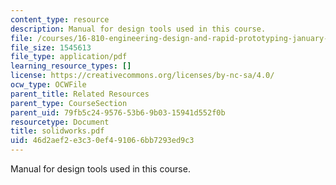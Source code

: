 ```yaml
---
content_type: resource
description: Manual for design tools used in this course.
file: /courses/16-810-engineering-design-and-rapid-prototyping-january-iap-2007/46d2aef2e3c30ef491066bb7293ed9c3_solidworks.pdf
file_size: 1545613
file_type: application/pdf
learning_resource_types: []
license: https://creativecommons.org/licenses/by-nc-sa/4.0/
ocw_type: OCWFile
parent_title: Related Resources
parent_type: CourseSection
parent_uid: 79fb5c24-9576-53b6-9b03-15941d552f0b
resourcetype: Document
title: solidworks.pdf
uid: 46d2aef2-e3c3-0ef4-9106-6bb7293ed9c3
---
```

Manual for design tools used in this course.